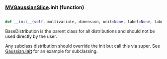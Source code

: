 ### [MVGaussianSlice](MVGaussianSlice.md).__init__ (function)


```py

def __init__(self, multivariate, dimension, unit=None, label=None, label_latex=None, wrap_at=None, uniqueid=None)

```



BaseDistribution is the parent class for all distributions and should
not be used directly by the user.

Any subclass distribution should override the init but call this via
super.  See [Gaussian.__init__](Gaussian.__init__.md) for an example for subclassing.


